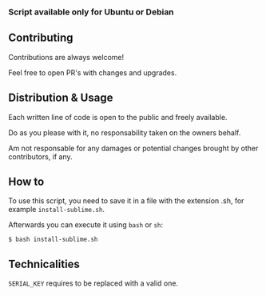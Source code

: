 ﻿### Script available only for Ubuntu or Debian
 
 ## Contributing

Contributions are always welcome!

Feel free to open PR's with changes and upgrades.


## Distribution & Usage

Each written line of code is open to the public and freely available.

Do as you please with it, no responsability taken on the owners behalf.

Am not responsable for any damages or potential changes brought by other contributors, if any.

## How to

To use this script, you need to save it in a file with the extension .sh, for example `install-sublime.sh`.

Afterwards you can execute it using `bash` or `sh`:

`$ bash install-sublime.sh`

## Technicalities

`SERIAL_KEY` requires to be replaced with a valid one.
